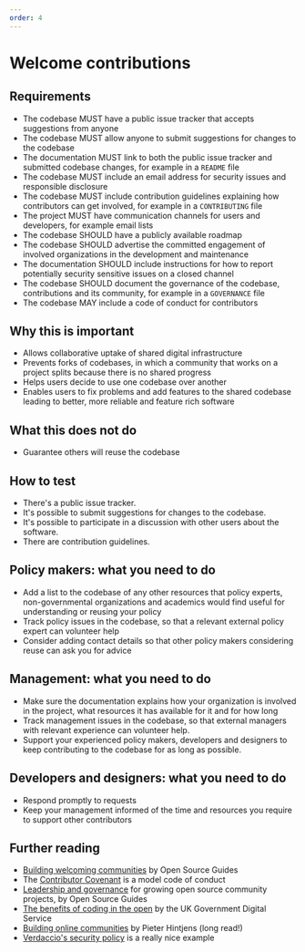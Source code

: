```yaml
---
order: 4
---
```


# Welcome contributions

## Requirements

* The codebase MUST have a public issue tracker that accepts suggestions from anyone
* The codebase MUST allow anyone to submit suggestions for changes to the codebase
* The documentation MUST link to both the public issue tracker and submitted codebase changes, for example in a `README` file
* The codebase MUST include an email address for security issues and responsible disclosure
* The codebase MUST include contribution guidelines explaining how contributors can get involved, for example in a `CONTRIBUTING` file
* The project MUST have communication channels for users and developers, for example email lists
* The codebase SHOULD have a publicly available roadmap
* The codebase SHOULD advertise the committed engagement of involved organizations in the development and maintenance
* The documentation SHOULD include instructions for how to report potentially security sensitive issues on a closed channel
* The codebase SHOULD document the governance of the codebase, contributions and its community, for example in a `GOVERNANCE` file
* The codebase MAY include a code of conduct for contributors

## Why this is important

* Allows collaborative uptake of shared digital infrastructure
* Prevents forks of codebases, in which a community that works on a project splits because there is no shared progress
* Helps users decide to use one codebase over another
* Enables users to fix problems and add features to the shared codebase leading to better, more reliable and feature rich software

## What this does not do

* Guarantee others will reuse the codebase

## How to test

* There's a public issue tracker.
* It's possible to submit suggestions for changes to the codebase.
* It's possible to participate in a discussion with other users about the software.
* There are contribution guidelines.

## Policy makers: what you need to do

* Add a list to the codebase of any other resources that policy experts, non-governmental organizations and academics would find useful for understanding or reusing your policy
* Track policy issues in the codebase, so that a relevant external policy expert can volunteer help
* Consider adding contact details so that other policy makers considering reuse can ask you for advice

## Management: what you need to do

* Make sure the documentation explains how your organization is involved in the project, what resources it has available for it and for how long
* Track management issues in the codebase, so that external managers with relevant experience can volunteer help.
* Support your experienced policy makers, developers and designers to keep contributing to the codebase for as long as possible.

## Developers and designers: what you need to do

* Respond promptly to requests
* Keep your management informed of the time and resources you require to support other contributors

## Further reading

* [Building welcoming communities](https://opensource.guide/building-community/) by Open Source Guides
* The [Contributor Covenant](https://www.contributor-covenant.org/version/1/4/code-of-conduct) is a model code of conduct
* [Leadership and governance](https://opensource.guide/leadership-and-governance/) for growing open source community projects, by Open Source Guides
* [The benefits of coding in the open](https://gds.blog.gov.uk/2017/09/04/the-benefits-of-coding-in-the-open/) by the UK Government Digital Service
* [Building online communities](http://hintjens.com/blog:117) by Pieter Hintjens (long read!)
* [Verdaccio's security policy](https://github.com/verdaccio/verdaccio/blob/master/SECURITY.md) is a really nice example
